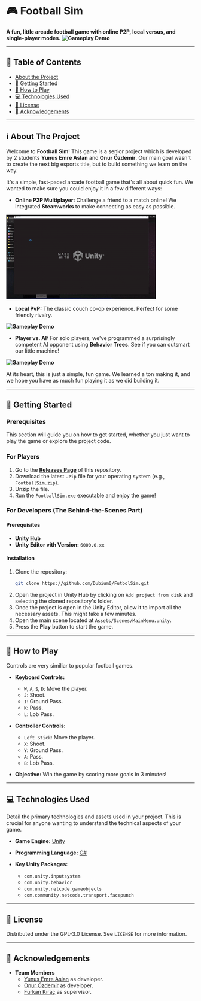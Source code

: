 # 🎮 Football Sim

**A fun, little arcade football game with online P2P, local versus, and single-player modes.**
**![Gameplay Demo](images/footballSim.gif)**

---
## 📖 Table of Contents

* [About the Project](#about-the-project)
* [🚀 Getting Started](#getting-started)
* [🔧 How to Play](#how-to-play)
* [💻 Technologies Used](#technologies-used)
* [📄 License](#license)
* [🙏 Acknowledgements](#acknowledgements)

---

## <a name="about-the-project"></a>ℹ️ About The Project

Welcome to **Football Sim**! This game is a senior project which is developed by 2 students **Yunus Emre Aslan** and **Onur Özdemir**. Our main goal wasn't to create the next big esports title, but to build something we learn on the way.

It's a simple, fast-paced arcade football game that's all about quick fun. We wanted to make sure you could enjoy it in a few different ways:

* **Online P2P Multiplayer:** Challenge a friend to a match online! We integrated **Steamworks** to make connecting as easy as possible.

**![Gameplay Demo](images/online_PVP.gif)**
* **Local PvP:** The classic couch co-op experience. Perfect for some friendly rivalry.


**![Gameplay Demo](images/player_vsplayer_local.gif)**

* **Player vs. AI:** For solo players, we've programmed a surprisingly competent AI opponent using **Behavior Trees**. See if you can outsmart our little machine!

**![Gameplay Demo](images/PlayerVSAI.gif)**

At its heart, this is just a simple, fun game. We learned a ton making it, and we hope you have as much fun playing it as we did building it.

---

## <a name="getting-started"></a>🚀 Getting Started


### Prerequisites
This section will guide you on how to get started, whether you just want to play the game or explore the project code.

### <a name="for-players"></a>For Players

1.  Go to the [**Releases Page**](https://github.com/Dubium0/FutbolSim/releases) of this repository.
2.  Download the latest `.zip` file for your operating system (e.g., `FootballSim.zip`).
3.  Unzip the file.
4.  Run the `FootballSim.exe` executable and enjoy the game!

### <a name="for-developers"></a>For Developers (The Behind-the-Scenes Part)

#### Prerequisites

* **Unity Hub**
* **Unity Editor vith Version:** `6000.0.xx`

#### Installation

1.  Clone the repository:
    ```sh
    git clone https://github.com/Dubium0/FutbolSim.git
    ```
2.  Open the project in Unity Hub by clicking on `Add project from disk` and selecting the cloned repository's folder.
3.  Once the project is open in the Unity Editor, allow it to import all the necessary assets. This might take a few minutes.
4.  Open the main scene located at `Assets/Scenes/MainMenu.unity`.
5.  Press the **Play** button to start the game.

---

## <a name="how-to-play"></a>🔧 How to Play

Controls are very similiar to popular football games.

* **Keyboard Controls:**
    
    * `W`, `A`, `S`, `D`: Move the player.
    * `J`: Shoot.
    * `I`: Ground Pass.
    * `K`: Pass.
    * `L`: Lob Pass.

* **Controller Controls:**
    
    * `Left Stick`: Move the player.
    * `X`: Shoot.
    * `Y`: Ground Pass.
    * `A`: Pass.
    * `B`: Lob Pass.

* **Objective:** Win the game by scoring more goals in 3 minutes!
---

## <a name="technologies-used"></a>💻 Technologies Used

Detail the primary technologies and assets used in your project. This is crucial for anyone wanting to understand the technical aspects of your game.

* **Game Engine:** [Unity](https://unity.com/)
* **Programming Language:** [C#](https://docs.microsoft.com/en-us/dotnet/csharp/)

* **Key Unity Packages:**
    * `com.unity.inputsystem`
    * `com.unity.behavior`
    * `com.unity.netcode.gameobjects`
    * `com.community.netcode.transport.facepunch`

---


## <a name="license"></a>📄 License

Distributed under the GPL-3.0 License. See `LICENSE` for more information.

---

## <a name="acknowledgements"></a>🙏 Acknowledgements

* **Team Members**
    * [Yunus Emre Aslan](https://github.com/Dubium0) as developer.
    * [Onur Özdemir](https://github.com/OnurOzdemir0) as developer.
    * [Furkan Kıraç](https://github.com/furkankirac) as supervisor.

